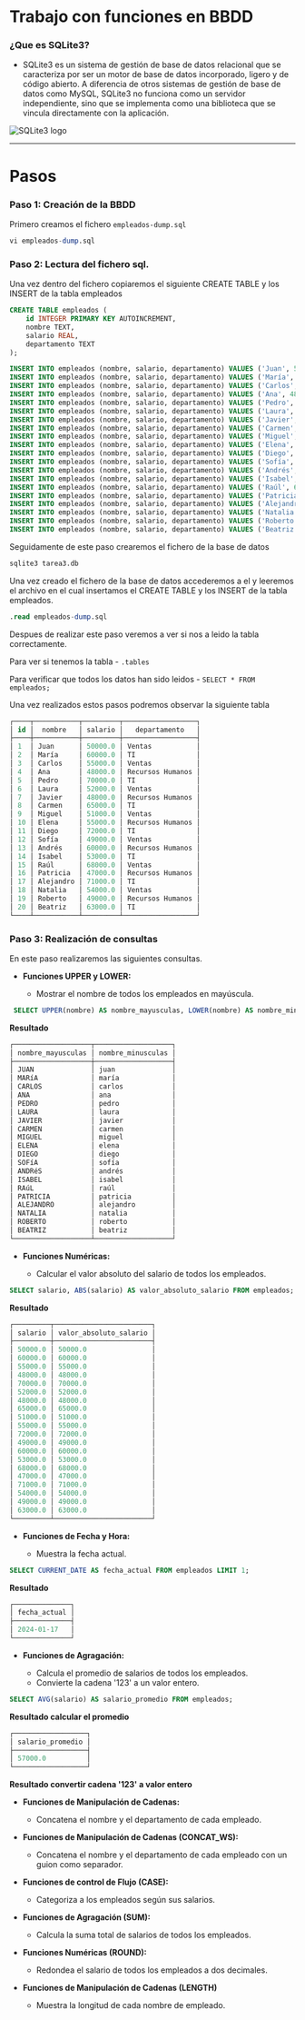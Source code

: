 # Trabajo con funciones en BBDD

### ¿Que es SQLite3?

- SQLite3 es un sistema de gestión de base de datos relacional que se caracteriza por ser un motor de base de datos incorporado, ligero y de código abierto. A diferencia de otros sistemas de gestión de base de datos como MySQL, SQLite3 no funciona como un servidor independiente, sino que se implementa como una biblioteca que se vincula directamente con la  aplicación.

![SQLite3 logo](https://github.com/aaronalvrod/BBDD./assets/147527842/66e6aecb-6d3f-4a2c-b845-6059ccd59596)

---

# Pasos

### Paso 1: Creación de la BBDD

Primero creamos el fichero `empleados-dump.sql`

``` sql
vi empleados-dump.sql
```

### Paso 2: Lectura del fichero sql.

Una vez dentro del fichero copiaremos el siguiente CREATE TABLE y los INSERT de la tabla empleados

``` sql
CREATE TABLE empleados (
    id INTEGER PRIMARY KEY AUTOINCREMENT,
    nombre TEXT,
    salario REAL,
    departamento TEXT
);

INSERT INTO empleados (nombre, salario, departamento) VALUES ('Juan', 50000, 'Ventas');
INSERT INTO empleados (nombre, salario, departamento) VALUES ('María', 60000, 'TI');
INSERT INTO empleados (nombre, salario, departamento) VALUES ('Carlos', 55000, 'Ventas');
INSERT INTO empleados (nombre, salario, departamento) VALUES ('Ana', 48000, 'Recursos Humanos');
INSERT INTO empleados (nombre, salario, departamento) VALUES ('Pedro', 70000, 'TI');
INSERT INTO empleados (nombre, salario, departamento) VALUES ('Laura', 52000, 'Ventas');
INSERT INTO empleados (nombre, salario, departamento) VALUES ('Javier', 48000, 'Recursos Humanos');
INSERT INTO empleados (nombre, salario, departamento) VALUES ('Carmen', 65000, 'TI');
INSERT INTO empleados (nombre, salario, departamento) VALUES ('Miguel', 51000, 'Ventas');
INSERT INTO empleados (nombre, salario, departamento) VALUES ('Elena', 55000, 'Recursos Humanos');
INSERT INTO empleados (nombre, salario, departamento) VALUES ('Diego', 72000, 'TI');
INSERT INTO empleados (nombre, salario, departamento) VALUES ('Sofía', 49000, 'Ventas');
INSERT INTO empleados (nombre, salario, departamento) VALUES ('Andrés', 60000, 'Recursos Humanos');
INSERT INTO empleados (nombre, salario, departamento) VALUES ('Isabel', 53000, 'TI');
INSERT INTO empleados (nombre, salario, departamento) VALUES ('Raúl', 68000, 'Ventas');
INSERT INTO empleados (nombre, salario, departamento) VALUES ('Patricia', 47000, 'Recursos Humanos');
INSERT INTO empleados (nombre, salario, departamento) VALUES ('Alejandro', 71000, 'TI');
INSERT INTO empleados (nombre, salario, departamento) VALUES ('Natalia', 54000, 'Ventas');
INSERT INTO empleados (nombre, salario, departamento) VALUES ('Roberto', 49000, 'Recursos Humanos');
INSERT INTO empleados (nombre, salario, departamento) VALUES ('Beatriz', 63000, 'TI');
```

Seguidamente de este paso crearemos el fichero de la base de datos

``` sql
sqlite3 tarea3.db
```

Una vez creado el fichero de la base de datos accederemos a el y leeremos el archivo en el cual insertamos el CREATE TABLE y los INSERT de la tabla empleados.

``` sql
.read empleados-dump.sql
```

Despues de realizar este paso veremos a ver si nos a leido la tabla correctamente.

Para ver si tenemos la tabla - `.tables` 

Para verificar que todos los datos han sido leidos - `SELECT * FROM empleados;`

Una vez realizados estos pasos podremos observar la siguiente tabla

``` sql
┌────┬───────────┬─────────┬──────────────────┐
│ id │  nombre   │ salario │   departamento   │
├────┼───────────┼─────────┼──────────────────┤
│ 1  │ Juan      │ 50000.0 │ Ventas           │
│ 2  │ María     │ 60000.0 │ TI               │
│ 3  │ Carlos    │ 55000.0 │ Ventas           │
│ 4  │ Ana       │ 48000.0 │ Recursos Humanos │
│ 5  │ Pedro     │ 70000.0 │ TI               │
│ 6  │ Laura     │ 52000.0 │ Ventas           │
│ 7  │ Javier    │ 48000.0 │ Recursos Humanos │
│ 8  │ Carmen    │ 65000.0 │ TI               │
│ 9  │ Miguel    │ 51000.0 │ Ventas           │
│ 10 │ Elena     │ 55000.0 │ Recursos Humanos │
│ 11 │ Diego     │ 72000.0 │ TI               │
│ 12 │ Sofía     │ 49000.0 │ Ventas           │
│ 13 │ Andrés    │ 60000.0 │ Recursos Humanos │
│ 14 │ Isabel    │ 53000.0 │ TI               │
│ 15 │ Raúl      │ 68000.0 │ Ventas           │
│ 16 │ Patricia  │ 47000.0 │ Recursos Humanos │
│ 17 │ Alejandro │ 71000.0 │ TI               │
│ 18 │ Natalia   │ 54000.0 │ Ventas           │
│ 19 │ Roberto   │ 49000.0 │ Recursos Humanos │
│ 20 │ Beatriz   │ 63000.0 │ TI               │
└────┴───────────┴─────────┴──────────────────┘
```

### Paso 3: Realización de consultas

En este paso realizaremos las siguientes consultas.

- **Funciones UPPER y LOWER:**

    - Mostrar el nombre de todos los empleados en mayúscula.

```sql
 SELECT UPPER(nombre) AS nombre_mayusculas, LOWER(nombre) AS nombre_minusculas FROM empleados;
  ```
**Resultado**

``` sql
┌───────────────────┬───────────────────┐
│ nombre_mayusculas │ nombre_minusculas │
├───────────────────┼───────────────────┤
│ JUAN              │ juan              │
│ MARíA             │ maría             │
│ CARLOS            │ carlos            │
│ ANA               │ ana               │
│ PEDRO             │ pedro             │
│ LAURA             │ laura             │
│ JAVIER            │ javier            │
│ CARMEN            │ carmen            │
│ MIGUEL            │ miguel            │
│ ELENA             │ elena             │
│ DIEGO             │ diego             │
│ SOFíA             │ sofía             │
│ ANDRéS            │ andrés            │
│ ISABEL            │ isabel            │
│ RAúL              │ raúl              │
│ PATRICIA          │ patricia          │
│ ALEJANDRO         │ alejandro         │
│ NATALIA           │ natalia           │
│ ROBERTO           │ roberto           │
│ BEATRIZ           │ beatriz           │
└───────────────────┴───────────────────┘
```

- **Funciones Numéricas:**

    - Calcular el valor absoluto del salario de todos los empleados.

``` sql
SELECT salario, ABS(salario) AS valor_absoluto_salario FROM empleados;
```
**Resultado**

``` sql
┌─────────┬────────────────────────┐
│ salario │ valor_absoluto_salario │
├─────────┼────────────────────────┤
│ 50000.0 │ 50000.0                │
│ 60000.0 │ 60000.0                │
│ 55000.0 │ 55000.0                │
│ 48000.0 │ 48000.0                │
│ 70000.0 │ 70000.0                │
│ 52000.0 │ 52000.0                │
│ 48000.0 │ 48000.0                │
│ 65000.0 │ 65000.0                │
│ 51000.0 │ 51000.0                │
│ 55000.0 │ 55000.0                │
│ 72000.0 │ 72000.0                │
│ 49000.0 │ 49000.0                │
│ 60000.0 │ 60000.0                │
│ 53000.0 │ 53000.0                │
│ 68000.0 │ 68000.0                │
│ 47000.0 │ 47000.0                │
│ 71000.0 │ 71000.0                │
│ 54000.0 │ 54000.0                │
│ 49000.0 │ 49000.0                │
│ 63000.0 │ 63000.0                │
└─────────┴────────────────────────┘
```

- **Funciones de Fecha y Hora:**

    - Muestra la fecha actual.

``` sql
SELECT CURRENT_DATE AS fecha_actual FROM empleados LIMIT 1;
```

**Resultado**

``` sql
┌──────────────┐
│ fecha_actual │
├──────────────┤
│ 2024-01-17   │
└──────────────┘
```

- **Funciones de Agragación:**

    - Calcula el promedio de salarios de todos los empleados.
    - Convierte la cadena '123' a un valor entero.

``` sql
SELECT AVG(salario) AS salario_promedio FROM empleados;
```

**Resultado calcular el promedio**

``` sql
┌──────────────────┐
│ salario_promedio │
├──────────────────┤
│ 57000.0          │
└──────────────────┘
```
**Resultado convertir cadena '123' a valor entero**

- **Funciones de Manipulación de Cadenas:**

    - Concatena el nombre y el departamento de cada empleado.

- **Funciones de Manipulación de Cadenas (CONCAT_WS):**

    - Concatena el nombre y el departamento de cada empleado con un guion como separador.

- **Funciones de control de Flujo (CASE):**

    - Categoriza a los empleados según sus salarios.

- **Funciones de Agragación (SUM):**

    - Calcula la suma total de salarios de todos los empleados.

- **Funciones Numéricas (ROUND):**

    - Redondea el salario de todos los empleados a dos decimales.

- **Funciones de Manipulación de Cadenas (LENGTH)**

    - Muestra la longitud de cada nombre de empleado.

